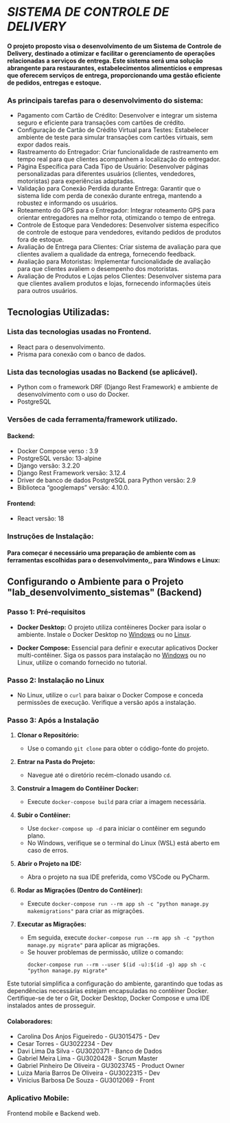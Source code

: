 # *SISTEMA DE CONTROLE DE DELIVERY*
#### O projeto proposto visa o desenvolvimento de um Sistema de Controle de Delivery, destinado a otimizar e facilitar o gerenciamento de operações relacionadas a serviços de entrega. Este sistema será uma solução abrangente para restaurantes, estabelecimentos alimentícios e empresas que oferecem serviços de entrega, proporcionando uma gestão eficiente de pedidos, entregas e estoque.
### As principais tarefas para o desenvolvimento do sistema: 

- Pagamento com Cartão de Crédito: Desenvolver e integrar um sistema seguro e eficiente para transações com cartões de crédito.
- Configuração de Cartão de Crédito Virtual para Testes: Estabelecer ambiente de teste para simular transações com cartões virtuais, sem expor dados reais.
- Rastreamento do Entregador: Criar funcionalidade de rastreamento em tempo real para que clientes acompanhem a localização do entregador.
- Página Específica para Cada Tipo de Usuário: Desenvolver páginas personalizadas para diferentes usuários (clientes, vendedores, motoristas) para experiências adaptadas.
- Validação para Conexão Perdida durante Entrega: Garantir que o sistema lide com perda de conexão durante entrega, mantendo a robustez e informando os usuários.
- Roteamento do GPS para o Entregador: Integrar roteamento GPS para orientar entregadores na melhor  rota, otimizando o tempo de entrega.
- Controle de Estoque para Vendedores: Desenvolver sistema específico de controle de estoque para vendedores, evitando pedidos de produtos fora de estoque.
- Avaliação de Entrega para Clientes: Criar sistema de avaliação para que clientes avaliem a qualidade da entrega, fornecendo feedback.
- Avaliação para Motoristas: Implementar funcionalidade de avaliação para que clientes avaliem o desempenho dos motoristas.
- Avaliação de Produtos e Lojas pelos Clientes: Desenvolver sistema para que clientes avaliem produtos e lojas, fornecendo informações úteis para outros usuários.

## Tecnologias Utilizadas:  
### Lista das tecnologias usadas no Frontend.
- React para o desenvolvimento. 
- Prisma para conexão com o banco de dados.

### Lista das tecnologias usadas no Backend (se aplicável).
- Python com o framework DRF (Django Rest Framework) e ambiente de desenvolvimento com o uso do Docker. 
- PostgreSQL

### Versões de cada ferramenta/framework utilizado.
#### Backend: 
- Docker Compose verso : 3.9
- PostgreSQL versão: 13-alpine 
- Django versão: 3.2.20
- Django Rest Framework versão: 3.12.4
- Driver de banco de dados PostgreSQL para Python versão: 2.9 
- Biblioteca “googlemaps” versão: 4.10.0. 

#### Frontend: 
- React versão: 18

### Instruções de Instalação:

#### Para começar é necessário uma preparação de ambiente com as ferramentas escolhidas para o desenvolvimento,, para Windows e Linux: 

## Configurando o Ambiente para o Projeto "lab_desenvolvimento_sistemas" (Backend)

### Passo 1: Pré-requisitos

- **Docker Desktop:** O projeto utiliza contêineres Docker para isolar o ambiente. Instale o Docker Desktop no [Windows](https://docs.docker.com/desktop/install/windows-install/) ou no [Linux](https://docs.docker.com/engine/install/).

- **Docker Compose:** Essencial para definir e executar aplicativos Docker multi-contêiner. Siga os passos para instalação no [Windows](https://docs.docker.com/desktop/install/windows-install/) ou no Linux, utilize o comando fornecido no tutorial.

### Passo 2: Instalação no Linux

- No Linux, utilize o `curl` para baixar o Docker Compose e conceda permissões de execução. Verifique a versão após a instalação.

### Passo 3: Após a Instalação

1. **Clonar o Repositório:**
   - Use o comando `git clone` para obter o código-fonte do projeto.

2. **Entrar na Pasta do Projeto:**
   - Navegue até o diretório recém-clonado usando `cd`.

3. **Construir a Imagem do Contêiner Docker:**
   - Execute `docker-compose build` para criar a imagem necessária.

4. **Subir o Contêiner:**
   - Use `docker-compose up -d` para iniciar o contêiner em segundo plano.
   - No Windows, verifique se o terminal do Linux (WSL) está aberto em caso de erros.

5. **Abrir o Projeto na IDE:**
   - Abra o projeto na sua IDE preferida, como VSCode ou PyCharm.

6. **Rodar as Migrações (Dentro do Contêiner):**
   - Execute `docker-compose run --rm app sh -c "python manage.py makemigrations"` para criar as migrações.

7. **Executar as Migrações:**
   - Em seguida, execute `docker-compose run --rm app sh -c "python manage.py migrate"` para aplicar as migrações.
   - Se houver problemas de permissão, utilize o comando:   
     ```
     docker-compose run --rm --user $(id -u):$(id -g) app sh -c "python manage.py migrate"
     ```
Este tutorial simplifica a configuração do ambiente, garantindo que todas as dependências necessárias estejam encapsuladas no contêiner Docker. Certifique-se de ter o Git, Docker Desktop, Docker Compose e uma IDE instalados antes de prosseguir.

#### Colaboradores:

- Carolina Dos Anjos Figueiredo - GU3015475 - Dev
- Cesar Torres - GU3022234 - Dev
- Davi Lima Da Silva - GU3020371 - Banco de Dados
- Gabriel Meira Lima - GU3020428 - Scrum Master
- Gabriel Pinheiro De Oliveira - GU3023745 - Product Owner
- Luiza Maria Barros De Oliveira - GU3022315 - Dev
- Vinicius Barbosa De Souza - GU3012069 - Front

### Aplicativo Mobile:
Frontend mobile e Backend web.